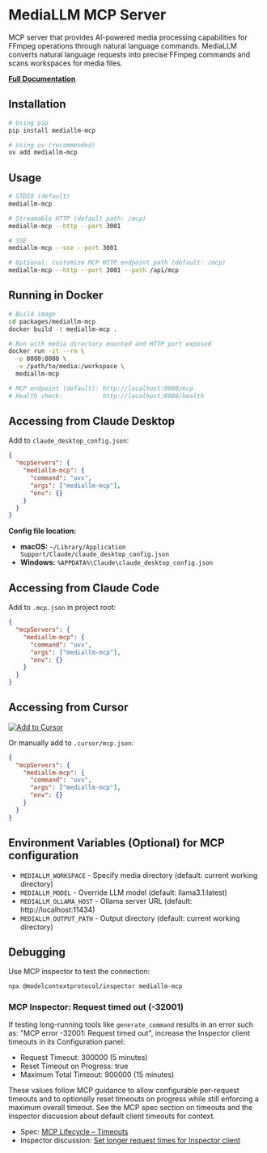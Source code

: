 # MediaLLM MCP Server

MCP server that provides AI-powered media processing capabilities for FFmpeg operations through natural language commands.
MediaLLM converts natural language requests into precise FFmpeg commands and scans workspaces for media files.

**[Full Documentation](https://mediallm.arunbrahma.com/)**

## Installation

```bash
# Using pip
pip install mediallm-mcp

# Using uv (recommended)
uv add mediallm-mcp
```

## Usage

```bash
# STDIO (default)
mediallm-mcp

# Streamable HTTP (default path: /mcp)
mediallm-mcp --http --port 3001

# SSE
mediallm-mcp --sse --port 3001

# Optional: customize MCP HTTP endpoint path (default: /mcp)
mediallm-mcp --http --port 3001 --path /api/mcp
```

## Running in Docker

```bash
# Build image
cd packages/mediallm-mcp
docker build -t mediallm-mcp .

# Run with media directory mounted and HTTP port exposed
docker run -it --rm \
  -p 8080:8080 \
  -v /path/to/media:/workspace \
  mediallm-mcp

# MCP endpoint (default): http://localhost:8080/mcp
# Health check:           http://localhost:8080/health
```

## Accessing from Claude Desktop

Add to `claude_desktop_config.json`:

```json
{
  "mcpServers": {
    "mediallm-mcp": {
      "command": "uvx",
      "args": ["mediallm-mcp"],
      "env": {}
    }
  }
}
```

**Config file location:**
- **macOS:** `~/Library/Application Support/Claude/claude_desktop_config.json`
- **Windows:** `%APPDATA%\Claude\claude_desktop_config.json`

## Accessing from Claude Code

Add to `.mcp.json` in project root:

```json
{
  "mcpServers": {
    "mediallm-mcp": {
      "command": "uvx",
      "args": ["mediallm-mcp"],
      "env": {}
    }
  }
}
```

## Accessing from Cursor

[![Add to Cursor](https://cursor.com/deeplink/mcp-install-dark.svg)](https://cursor.com/en/install-mcp?name=mediallm-mcp&config=eyJjb21tYW5kIjogInV2eCIsICJhcmdzIjogWyJtZWRpYWxsbS1tY3AiXX0%3D)

Or manually add to `.cursor/mcp.json`:

```json
{
  "mcpServers": {
    "mediallm-mcp": {
      "command": "uvx",
      "args": ["mediallm-mcp"],
      "env": {}
    }
  }
}
```

## Environment Variables (Optional) for MCP configuration

- `MEDIALLM_WORKSPACE` - Specify media directory (default: current working directory)
- `MEDIALLM_MODEL` - Override LLM model (default: llama3.1:latest)
- `MEDIALLM_OLLAMA_HOST` - Ollama server URL (default: http://localhost:11434)
- `MEDIALLM_OUTPUT_PATH` - Output directory (default: current working directory)

## Debugging

Use MCP inspector to test the connection:

```bash
npx @modelcontextprotocol/inspector mediallm-mcp
```

### MCP Inspector: Request timed out (-32001)

If testing long-running tools like `generate_command` results in an error such as: "MCP error -32001: Request timed out", increase the Inspector client timeouts in its Configuration panel:

- Request Timeout: 300000 (5 minutes)
- Reset Timeout on Progress: true
- Maximum Total Timeout: 900000 (15 minutes)

These values follow MCP guidance to allow configurable per-request timeouts and to optionally reset timeouts on progress while still enforcing a maximum overall timeout. See the MCP spec section on timeouts and the Inspector discussion about default client timeouts for context.

- Spec: [MCP Lifecycle – Timeouts](https://modelcontextprotocol.io/specification/2025-06-18/basic/lifecycle#timeouts)
- Inspector discussion: [Set longer request times for Inspector client](https://github.com/modelcontextprotocol/inspector/issues/142)